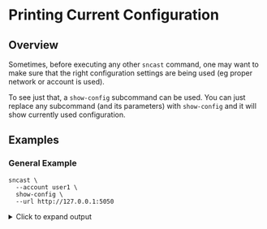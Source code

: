 # Printing Current Configuration

## Overview

Sometimes, before executing any other `sncast` command, one may want to make sure that the right
configuration settings are being used (eg proper network or account is used).

To see just that, a `show-config` subcommand can be used. You can just
replace any subcommand (and its parameters) with `show-config` and it will show currently used configuration.


## Examples

### General Example

```shell
sncast \
  --account user1 \
  show-config \
  --url http://127.0.0.1:5050
```

<details>
<summary>Click to expand output</summary>

```shell
command: show-config
account: user1
chain_id: alpha-sepolia
keystore: ../keystore
rpc_url: http://127.0.0.1:5050/rpc
```
</details>
<br>